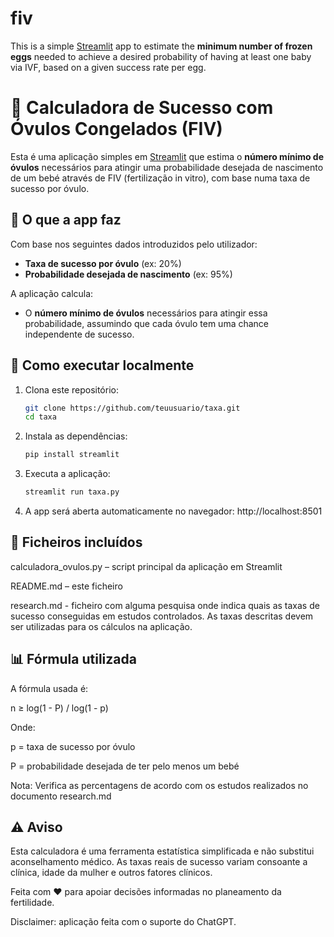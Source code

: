 # fiv
 This is a simple [Streamlit](https://streamlit.io/) app to estimate the **minimum number of frozen eggs** needed to achieve a desired probability of having at least one baby via IVF, based on a given success rate per egg.

# 🎯 Calculadora de Sucesso com Óvulos Congelados (FIV)

Esta é uma aplicação simples em [Streamlit](https://streamlit.io/) que estima o **número mínimo de óvulos** necessários para atingir uma probabilidade desejada de nascimento de um bebé através de FIV (fertilização in vitro), com base numa taxa de sucesso por óvulo.

## 🧮 O que a app faz

Com base nos seguintes dados introduzidos pelo utilizador:
- **Taxa de sucesso por óvulo** (ex: 20%)
- **Probabilidade desejada de nascimento** (ex: 95%)

A aplicação calcula:
- O **número mínimo de óvulos** necessários para atingir essa probabilidade, assumindo que cada óvulo tem uma chance independente de sucesso.

## 🚀 Como executar localmente

1. Clona este repositório:
   ```bash
   git clone https://github.com/teuusuario/taxa.git
   cd taxa

2. Instala as dependências:
   ```bash
   pip install streamlit

3. Executa a aplicação:
   ```bash
   streamlit run taxa.py

4. A app será aberta automaticamente no navegador: http://localhost:8501

## 📁 Ficheiros incluídos
calculadora_ovulos.py – script principal da aplicação em Streamlit

README.md – este ficheiro

research.md - ficheiro com alguma pesquisa onde indica quais as taxas de sucesso conseguidas em estudos controlados. As taxas descritas devem ser utilizadas para os cálculos na aplicação.

## 📊 Fórmula utilizada
A fórmula usada é:

n ≥ log(1 - P) / log(1 - p)

Onde:

p = taxa de sucesso por óvulo

P = probabilidade desejada de ter pelo menos um bebé

Nota: Verifica as percentagens de acordo com os estudos realizados no documento research.md

## ⚠️ Aviso
Esta calculadora é uma ferramenta estatística simplificada e não substitui aconselhamento médico. As taxas reais de sucesso variam consoante a clínica, idade da mulher e outros fatores clínicos. 



Feita com ❤️ para apoiar decisões informadas no planeamento da fertilidade.

Disclaimer: aplicação feita com o suporte do ChatGPT. 
